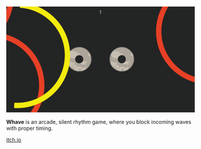
![Screenshot](https://raw.githubusercontent.com/listopat/Whave/master/screenshot.png)

**Whave** is an arcade, silent rhythm game, where you block incoming waves with proper timing.

<a href='https://listopat.itch.io/whave'>itch.io</a>
